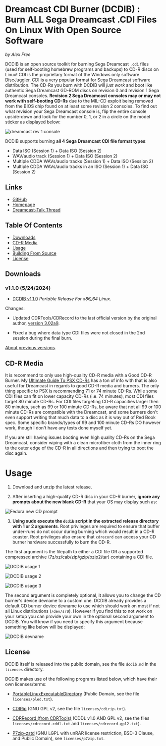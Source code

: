 # Dreamcast CDI Burner (DCDIB) : Burn ALL Sega Dreamcast .CDI Files On Linux With Open Source Software

_by Alex Free_

 DCDIB is an open source toolkit for burning Sega Dreamcast `.cdi` files (used for self-booting homebrew programs and backups) to CD-R discs on Linux! CDI is the proprietary format of the Windows only software DiscJuggler. CDI is a very popular format for Sega Dreamcast software distribution. The CD-Rs you burn with DCDIB will _just work_ and boot like authentic Sega Dreamcast GD-ROM discs on revision 0 and revision 1 Sega Dreamcast consoles. **Revision 2 Sega Dreamcast consoles may or may not work with self-booting CD-Rs** due to the MIL-CD exploit being removed from the BIOS chip found on at least some revision 2 consoles. To find out what revision your Sega Dreamcast console is, flip the entire console upside-down and look for the number 0, 1, or 2 in a circle on the model sticker as displayed below:

![dreamcast rev 1 console](images/dreamcast-rev-1.jpg)

DCDIB supports burning **all 4 Sega Dreamcast CDI file format types**:

*   Data ISO (Session 1) + Data ISO (Session 2)
*   WAV/audio track (Session 1) + Data ISO (Session 2)
*   Multiple CDDA WAVs/audio tracks (Session 1) + Data ISO (Session 2)
*   Multiple CDDA WAVs/audio tracks in an ISO (Session 1) + Data ISO (Session 2)

## Links

*   [GitHub](https://github.com/alex-free/dreamcast-cdi-burner)
*   [Homepage](https://alex-free.github.io/dcdib)
*   [Dreamcast-Talk Thread](https://www.dreamcast-talk.com/forum/viewtopic.php?f=2&t=13974)

## Table Of Contents

*   [Downloads](#downloads)
*   [CD-R Media](#cd-r-media)
*   [Usage](#usage)
*   [Building From Source](build.md)
*   [License](#license)

## Downloads

### v1.1.0 (5/24/2024)

*   [DCDIB v1.1.0](https://github.com/alex-free/dreamcast-cdi-burner/releases/download/v1.1.0/dcdib-v1.1.0-x86_64.zip) _Portable Release For x86\_64 Linux_.

Changes:

*   Updated CDRTools/CDRecord to the last official version by the original author, [version 3.02a9](https://github.com/alex-free/cdrtools).

*   Fixed a bug where data type CDI files were not closed in the 2nd session during the final burn.

[About previous versions](changelog.md).

## CD-R Media

It is recommend to only use high-quality CD-R media with a Good CD-R Burner. My [Ultimate Guide To PSX CD-Rs](https://alex-free.github.io/psx-cdr) has a ton of info with that is also useful for Dreamcast in regards to good CD-R media and burners. The only thing specific to PSX is recommending 71 or 74 minute CD-Rs. While some CDI files can fit on lower capacity CD-Rs (i.e. 74 minutes), most CDI files target 80 minute CD-Rs. For CDI files targeting CD-R capacities larger then 80 minutes, such as 99 or 100 minute CD-Rs, be aware that not all 99 or 100 minute CD-Rs are compatible with the Dreamcast, and some burners don't even support writing that much data to a disc as it is way out of Red Book spec. Some specific brands/types of 99 and 100 minute CD-Rs DO however work, though I don't have any tests done myself yet.


If you are still having issues booting even high quality CD-Rs on the Sega Dreamcast, consider wiping with a clean microfiber cloth from the inner ring to the outer edge of the CD-R in all directions and then trying to boot the disc again.

# Usage

1) Download and unzip the latest release.

2) After inserting a high-quality CD-R disc in your CD-R burner, **ignore any prompts about the new blank CD-R** that your OS may display such as:

![Fedora new CD prompt](images/fedora-new-cd.png)

3) **Using sudo execute the `dcdib` script in the extracted release directory with 1 or 2 arguments**. Root privileges are required to ensure that buffer under-runs do not occur during burning which would result in a CD-R coaster. Root privileges also ensure that `cdrecord` can access your CD burner hardware successfully to burn the CD-R.

The first argument is the filepath to either a CDI file OR a supported compressed archive (7z/xz/cab/zip/gzip/bzip2/tar) containing a CDI file.

![DCDIB usage 1](images/dcdib-usage-1.png)

![DCDIB usage 2](images/dcdib-usage-2.png)

![DCDIB usage 3](images/dcdib-usage-3.png)

The second argument is completely optional, it allows you to change the CD burner's device devname to a custom one. DCDIB already provides a default CD burner device devname to use which should work on most if not all Linux distributions (`/dev/sr0`). However if you find this to not work on your setup you can provide your own in the optional second argument to DCDIB. You will know if you need to specify this argument because something like below will be displayed:

![DCDIB devname](images/dcdib-devname.png)

## License

DCDIB itself is released into the public domain, see the file `dcdib.md` in the `licenses` directory.

DCDIB makes use of the following programs listed below, which have their own licenses/terms:

*   [PortableLinuxExecutableDirectory](https://alex-free.github.io/pled) (Public Domain, see the file `licenses/pled.txt`).

*   [CDIRip](https://github.com/jozip/cdirip) (GNU GPL v2, see the file `licenses/cdirip.txt`).

*   [CDRRecord (from CDRTools)](https://Distrotech/cdrtools) (CDDL v1.0 AND GPL v2, see the files `licenses/cdrecord-cddl.txt` and `licenses/cdrecord-gpl2.txt`).

*   [P7zip-zstd](https://github.com/p7zip-project/p7zip) (GNU LGPL with unRAR license restriction, BSD-3 Clause, and Public Domain), see `licenses/p7zip.txt`.